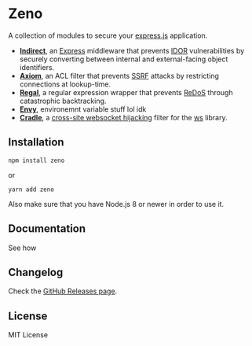# Zeno

A collection of modules to secure your [express.js](https://github.com/visionmedia/express) application.

- [**Indirect**](./modules/Indirect/), an [Express](https://github.com/expressjs/express) middleware that prevents [IDOR](https://portswigger.net/web-security/access-control/idor) vulnerabilities by securely converting between internal and external-facing object identifiers.
- [**Axiom**](./modules/Axiom/), an ACL filter that prevents [SSRF](https://portswigger.net/web-security/ssrf) attacks by restricting connections at lookup-time.
- [**Regal**](./modules/Regal), a regular expression wrapper that prevents [ReDoS](https://owasp.org/www-community/attacks/Regular_expression_Denial_of_Service_-_ReDoS) through catastrophic backtracking.
- [**Envy**](./modules/Envy), environemnt variable stuff lol idk
- [**Cradle**](./modules/Cradle/), a [cross-site websocket hijacking](https://portswigger.net/web-security/websockets/cross-site-websocket-hijacking) filter for the [ws](https://github.com/websockets/ws) library.

## Installation

```
npm install zeno
```

or

```
yarn add zeno
```

Also make sure that you have Node.js 8 or newer in order to use it.

## Documentation

See how

## Changelog

Check the [GitHub Releases page](https://github.com/sebasyii/zeno/releases).

## License

MIT License
